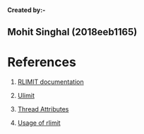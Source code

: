 #### Created by:-
## Mohit Singhal (2018eeb1165)



# References

1) [RLIMIT documentation](https://man7.org/linux/man-pages/man2/getrlimit.2.html)

2) [Ulimit](https://www.geeksforgeeks.org/ulimit-soft-limits-and-hard-limits-in-linux/)

3) [Thread Attributes](https://users.cs.cf.ac.uk/Dave.Marshall/C/node30.html)

4) [Usage of rlimit](https://www.geeksforgeeks.org/get-set-process-resource-limits-in-c/)
